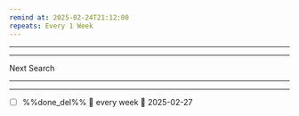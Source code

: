 ```yaml
---
remind at: 2025-02-24T21:12:00
repeats: Every 1 Week
---
```

---


---
Next Search

---
---
- [ ] %%done_del%% 🔁 every week 📅 2025-02-27